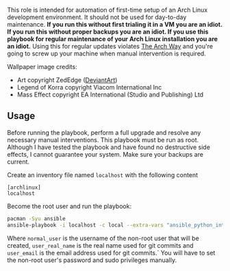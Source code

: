 This role is intended for automation of first-time setup of an Arch Linux development environment. It should not be used for day-to-day maintenance. **If you run this without first trialing it in a VM you are an idiot. If you run this without proper backups you are an idiot. If you use this playbook for regular maintenance of your Arch Linux installation you are an idiot.** Using this for regular updates violates [The Arch Way](https://wiki.archlinux.org/index.php/The_Arch_Way) and you're going to screw up your machine when manual intervention is required.

Wallpaper image credits: 
* Art copyright ZedEdge ([DeviantArt](http://zededge.deviantart.com/art/Korra-Mass-Effect-FSRX-492156216))
* Legend of Korra copyright Viacom International Inc
* Mass Effect copyright EA International (Studio and Publishing) Ltd

## Usage
Before running the playbook, perform a full upgrade and resolve any necessary manual interventions. This playbook must be run as root. Although I have tested the playbook and have found no destructive side effects, I cannot guarantee your system. Make sure your backups are current.

Create an inventory file named `localhost` with the following content

    [archlinux]
    localhost

Become the root user and run the playbook:
```bash
pacman -Syu ansible
ansible-playbook -i localhost -c local --extra-vars "ansible_python_interpreter=/usr/bin/python2 normal_user=john user_real_name='John Doe' user_email=john.doe@example.com" site.yml
```

Where `normal_user` is the username of the non-root user that will be created, `user_real_name` is the real name used for git commits and `user_email` is the email address used for git commits.` You will have to set the non-root user's password and sudo privileges manually.
